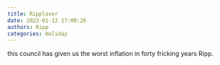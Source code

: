 ```yaml
---
title: Ripplover
date: 2022-01-12 17:00:26
authors: Ripp
categories: Holiday
---
```


 this council has given us the worst inflation in forty fricking years Ripp.
